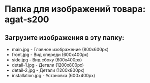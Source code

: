 # Папка для изображений товара: agat-s200

## Загрузите изображения в эту папку:

- main.jpg - Главное изображение (800x600px)
- front.jpg - Вид спереди (600x400px)
- side.jpg - Вид сбоку (600x400px)
- detail-1.jpg - Детали (1200x800px)
- detail-2.jpg - Детали (1200x800px)
- installation.jpg - Установка (600x400px)
